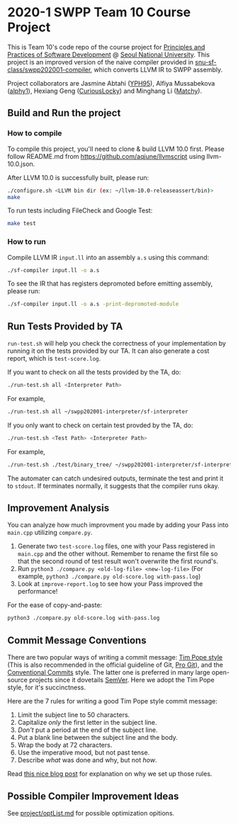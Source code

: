 
# 2020-1 SWPP Team 10 Course Project

This is Team 10's code repo of the course project for [Principles and Practices of Software Development](https://github.com/snu-sf-class/swpp202001) @ [Seoul National University](https://en.snu.ac.kr/). This project is an improved version of the naive compiler provided in [snu-sf-class/swpp202001-compiler](https://github.com/snu-sf-class/swpp202001-compiler), which converts LLVM IR to SWPP assembly.

Project collaborators are Jasmine Abtahi ([YPH95](https://github.com/YPH95)), Alfiya Mussabekova ([alphy1](https://github.com/alphy1)), Hexiang Geng ([CuriousLocky](https://github.com/CuriousLocky)) and Minghang Li ([Matchy](https://github.com/matchy233)).

## Build and Run the project

### How to compile

To compile this project, you'll need to clone & build LLVM 10.0 first. Please follow README.md from https://github.com/aqjune/llvmscript using llvm-10.0.json.

After LLVM 10.0 is successfully built, please run:

```bash
./configure.sh <LLVM bin dir (ex: ~/llvm-10.0-releaseassert/bin)>
make
```

To run tests including FileCheck and Google Test:

```bash
make test
```

### How to run

Compile LLVM IR `input.ll` into an assembly `a.s` using this command:

```bash
./sf-compiler input.ll -o a.s
```

To see the IR that has registers depromoted before emitting assembly, please run:

```bash
./sf-compiler input.ll -o a.s -print-depromoted-module
```

## Run Tests Provided by TA

`run-test.sh` will help you check the correctness of your implementation by running it on the tests provided by our TA. It can also generate a cost report, which is `test-score.log`.

If you want to check on all the tests provided by the TA, do:

```bash
./run-test.sh all <Interpreter Path>
```

For example,
```bash
./run-test.sh all ~/swpp202001-interpreter/sf-interpreter
```

If you only want to check on certain test provded by the TA, do:

```bash
./run-test.sh <Test Path> <Interpreter Path>
```

For example,

```bash
./run-test.sh ./test/binary_tree/ ~/swpp202001-interpreter/sf-interpreter
```

The automater can catch undesired outputs, terminate the test and print it to `stdout`. If terminates normally, it suggests that the compiler runs okay.

## Improvement Analysis

You can analyze how much improvment you made by adding your Pass into `main.cpp` utilizing `compare.py`.

1. Generate two `test-score.log` files, one with your Pass registered in `main.cpp` and the other without. Remember to rename the first file so that the second round of test result won't overwrite the first round's.
2. Run `python3 ./compare.py <old-log-file> <new-log-file>` (For example, `python3 ./compare.py old-score.log with-pass.log`)
3. Look at `improve-report.log` to see how your Pass improved the performance!

For the ease of copy-and-paste:

```bash
python3 ./compare.py old-score.log with-pass.log
```

## Commit Message Conventions

There are two popular ways of writing a commit message: [Tim Pope style](https://tbaggery.com/2008/04/19/a-note-about-git-commit-messages.html) (This is also recommended in the official guideline of Git, [Pro Git](https://git-scm.com/book/en/v2/Distributed-Git-Contributing-to-a-Project)), and the [Conventional Commits](https://www.conventionalcommits.org/en/v1.0.0/) style. The latter one is preferred in many large open-source projects since it dovetails [SemVer](https://semver.org/). Here we adopt the Tim Pope style, for it's succinctness.

Here are the 7 rules for writing a good Tim Pope style commit message:

1. Limit the subject line to 50 characters.
2. Capitalize *only* the first letter in the subject line.
3. *Don't* put a period at the end of the subject line.
4. Put a blank line between the subject line and the body.
5. Wrap the body at 72 characters.
6. Use the imperative mood, but not past tense.
7. Describe *what* was done and why, but not *how*.

Read [this nice blog post](https://chris.beams.io/posts/git-commit/) for explanation on why we set up those rules.

## Possible Compiler Improvement Ideas

See [project/optList.md](project/optList.md) for possible optimization opitions.
